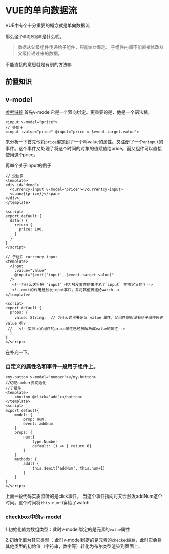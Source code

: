 # VUE的单向数据流

VUE中有个十分重要的概念就是单向数据流

那么这个`单向数据流`是什么呢。
>数据从父级组件传递给子组件，只能`单向`绑定。
子组件内部不能直接修改从父级传递过来的数据。

不能直接的意思就是有别的方法嘛

## 前置知识

## v-model
[参考链接](https://www.jianshu.com/p/4147d3ed2e60)
首先v-model它是一个双向绑定。更重要的是，他是一个语法糖。

```vue
<input v-model="price">
// 等价于
<input :value="price" @input="price = $event.target.value">
```

来分析一下首先他将`price`绑定到了一个叫value的属性。又注册了一个`oninput`的事件。这个事件又处理了将这个时间的对象的值赋值给price。而父组件可以直接使用这个price。

再举个关于Input的例子
```vue
// 父组件
<template>
<div id="demo">
  <currency-input v-model="price"></currentcy-input>
  <span>{{price}}</span>
</div>
</template>

<script>
export default {
  data() {
    return {
      price: 100,
    }
  }
}
</script>

// 子组件 currency-input
<template>
  <input
    :value="value"
    @input="$emit('input', $event.target.value)"
  />
   <!--为什么这里把 'input' 作为触发事件的事件名？`input` 在哪定义的？-->
   <!--emit的作用是触发input事件。并将其值传递给watch-->
</template>

<script>
export default {
  props: {
    value: String,  // 为什么这里要定义 value 属性，父组件貌似没有给子组件传递 value 啊？
 //   <!--实际上父组件的price属性已经被解析成value的属性-->
  }
}
</script>

```

在补充一下。
### 自定义的属性名和事件一般用于组件上。

```VUE
<my-button v-model="number"></my-button>
//切记number要初始化
//子组件
<template>
    <button @click="add"></button>
</template>
<script>
export default{
    model: {
        prop: num,
        event: addNum
    }
    props: {
        num:{
            type:Number
            default: () => { return 0}
        }
    }
    methods: {
        add() {
            this.$emit('addNum', this.num+1)
        }
    }
}
</script>
```
上面一段代码实质监听的是click事件。 当这个事件指向时又会触发addNum这个时间。这个时间将`this.num+1`穿给了watch

### checkbox中的v-model


1.初始化值为数组类型：此时v-model绑定的是元素的`value`属性

2.初始化值为其它类型 ：此时v-model绑定的是元素的`checked属性`，此时它会将其他类型的初始值（字符串，数字等）转化为布尔类型渲染到页面上、